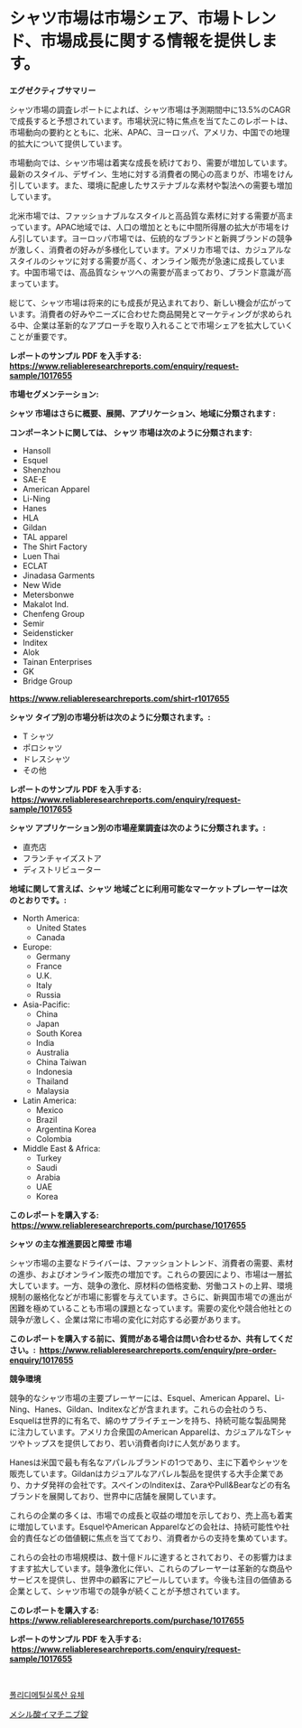 <p><h1>シャツ市場は市場シェア、市場トレンド、市場成長に関する情報を提供します。</h1></p><p><strong>エグゼクティブサマリー</strong></p>
<p><p>シャツ市場の調査レポートによれば、シャツ市場は予測期間中に13.5%のCAGRで成長すると予想されています。市場状況に特に焦点を当てたこのレポートは、市場動向の要約とともに、北米、APAC、ヨーロッパ、アメリカ、中国での地理的拡大について提供しています。</p><p>市場動向では、シャツ市場は着実な成長を続けており、需要が増加しています。最新のスタイル、デザイン、生地に対する消費者の関心の高まりが、市場をけん引しています。また、環境に配慮したサステナブルな素材や製法への需要も増加しています。</p><p>北米市場では、ファッショナブルなスタイルと高品質な素材に対する需要が高まっています。APAC地域では、人口の増加とともに中間所得層の拡大が市場をけん引しています。ヨーロッパ市場では、伝統的なブランドと新興ブランドの競争が激しく、消費者の好みが多様化しています。アメリカ市場では、カジュアルなスタイルのシャツに対する需要が高く、オンライン販売が急速に成長しています。中国市場では、高品質なシャツへの需要が高まっており、ブランド意識が高まっています。</p><p>総じて、シャツ市場は将来的にも成長が見込まれており、新しい機会が広がっています。消費者の好みやニーズに合わせた商品開発とマーケティングが求められる中、企業は革新的なアプローチを取り入れることで市場シェアを拡大していくことが重要です。</p></p>
<p><strong>レポートのサンプル PDF を入手する: <a href="https://www.reliableresearchreports.com/enquiry/request-sample/1017655">https://www.reliableresearchreports.com/enquiry/request-sample/1017655</a></strong></p>
<p><strong>市場セグメンテーション:</strong></p>
<p><strong> シャツ 市場はさらに概要、展開、アプリケーション、地域に分類されます :</strong></p>
<p><strong>コンポーネントに関しては、 シャツ 市場は次のように分類されます: &nbsp;</strong></p>
<p><ul><li>Hansoll</li><li>Esquel</li><li>Shenzhou</li><li>SAE-E</li><li>American Apparel</li><li>Li-Ning</li><li>Hanes</li><li>HLA</li><li>Gildan</li><li>TAL apparel</li><li>The Shirt Factory</li><li>Luen Thai</li><li>ECLAT</li><li>Jinadasa Garments</li><li>New Wide</li><li>Metersbonwe</li><li>Makalot Ind.</li><li>Chenfeng Group</li><li>Semir</li><li>Seidensticker</li><li>Inditex</li><li>Alok</li><li>Tainan Enterprises</li><li>GK</li><li>Bridge Group</li></ul></p>
<p><strong><a href="https://www.reliableresearchreports.com/shirt-r1017655">https://www.reliableresearchreports.com/shirt-r1017655</a></strong></p>
<p><strong> シャツ タイプ別の市場分析は次のように分類されます。:</strong></p>
<p><ul><li>T シャツ</li><li>ポロシャツ</li><li>ドレスシャツ</li><li>その他</li></ul></p>
<p><strong>レポートのサンプル PDF を入手する: &nbsp;<a href="https://www.reliableresearchreports.com/enquiry/request-sample/1017655">https://www.reliableresearchreports.com/enquiry/request-sample/1017655</a></strong></p>
<p><strong> シャツ アプリケーション別の市場産業調査は次のように分類されます。:</strong></p>
<p><ul><li>直売店</li><li>フランチャイズストア</li><li>ディストリビューター</li></ul></p>
<p><strong>地域に関して言えば、シャツ 地域ごとに利用可能なマーケットプレーヤーは次のとおりです。:</strong></p>
<p><ul>
    <li>
        North America:
        <ul>
            <li>United States</li>
            <li>Canada</li>
        </ul>
    </li>
    <li>
        Europe:
        <ul>
            <li>Germany</li>
            <li>France</li>
            <li>U.K.</li>
            <li>Italy</li>
            <li>Russia</li>
        </ul>
    </li>
    <li>
        Asia-Pacific:
        <ul>
            <li>China</li>
            <li>Japan</li>
            <li>South Korea</li>
            <li>India</li>
            <li>Australia</li>
            <li>China Taiwan</li>
            <li>Indonesia</li>
            <li>Thailand</li>
            <li>Malaysia</li>
        </ul>
    </li>
    <li>
        Latin America:
        <ul>
            <li>Mexico</li>
            <li>Brazil</li>
            <li>Argentina Korea</li>
            <li>Colombia</li>
        </ul>
    </li>
    <li>
        Middle East & Africa:
        <ul>
            <li>Turkey</li>
            <li>Saudi</li>
            <li>Arabia</li>
            <li>UAE</li>
            <li>Korea</li>
        </ul>
    </li>
    </ul></p>
<p><strong>このレポートを購入する: &nbsp;<a href="https://www.reliableresearchreports.com/purchase/1017655">https://www.reliableresearchreports.com/purchase/1017655</a></strong></p>
<p><strong>シャツ の主な推進要因と障壁 市場</strong></p>
<p><p>シャツ市場の主要なドライバーは、ファッショントレンド、消費者の需要、素材の進歩、およびオンライン販売の増加です。これらの要因により、市場は一層拡大しています。一方、競争の激化、原材料の価格変動、労働コストの上昇、環境規制の厳格化などが市場に影響を与えています。さらに、新興国市場での進出が困難を極めていることも市場の課題となっています。需要の変化や競合他社との競争が激しく、企業は常に市場の変化に対応する必要があります。</p></p>
<p><strong>このレポートを購入する前に、質問がある場合は問い合わせるか、共有してください。:&nbsp; <a href="https://www.reliableresearchreports.com/enquiry/pre-order-enquiry/1017655">https://www.reliableresearchreports.com/enquiry/pre-order-enquiry/1017655</a></strong></p>
<p><strong>競争環境</strong></p>
<p><p>競争的なシャツ市場の主要プレーヤーには、Esquel、American Apparel、Li-Ning、Hanes、Gildan、Inditexなどが含まれます。これらの会社のうち、Esquelは世界的に有名で、綿のサプライチェーンを持ち、持続可能な製品開発に注力しています。アメリカ合衆国のAmerican Apparelは、カジュアルなTシャツやトップスを提供しており、若い消費者向けに人気があります。</p><p>Hanesは米国で最も有名なアパレルブランドの1つであり、主に下着やシャツを販売しています。Gildanはカジュアルなアパレル製品を提供する大手企業であり、カナダ発祥の会社です。スペインのInditexは、ZaraやPull&Bearなどの有名ブランドを展開しており、世界中に店舗を展開しています。</p><p>これらの企業の多くは、市場での成長と収益の増加を示しており、売上高も着実に増加しています。EsquelやAmerican Apparelなどの会社は、持続可能性や社会的責任などの価値観に焦点を当てており、消費者からの支持を集めています。</p><p>これらの会社の市場規模は、数十億ドルに達するとされており、その影響力はますます拡大しています。競争激化に伴い、これらのプレーヤーは革新的な商品やサービスを提供し、世界中の顧客にアピールしています。今後も注目の価値ある企業として、シャツ市場での競争が続くことが予想されています。</p></p>
<p><strong>このレポートを購入する: &nbsp; <a href="https://www.reliableresearchreports.com/purchase/1017655">https://www.reliableresearchreports.com/purchase/1017655</a></strong></p>
<p><strong>レポートのサンプル PDF を入手する: &nbsp;<a href="https://www.reliableresearchreports.com/enquiry/request-sample/1017655">https://www.reliableresearchreports.com/enquiry/request-sample/1017655</a></strong><strong></strong></p>
<p>&nbsp;</p>
<p><p><a href="https://medium.com/@chickenlegs8687/%ED%8F%B4%EB%A6%AC%EB%94%94%EB%A9%94%ED%8B%B8%EC%8B%A4%EB%A1%9D%EC%82%B0-%EC%95%A1%EC%B2%B4-%EC%8B%9C%EC%9E%A5-%EB%B6%84%EC%84%9D-%EA%B8%80%EB%A1%9C%EB%B2%8C-%EC%82%B0%EC%97%85-%EC%A0%84%EB%A7%9D-%EB%B0%8F-%EC%98%88%EC%B8%A1-2024%EB%85%84%EB%B6%80%ED%84%B0-2031%EB%85%84-336cd0d00827">폴리디메틸실록산 유체</a></p><p><a href="https://medium.com/@tiannastark1/%E3%82%A4%E3%83%9E%E3%83%81%E3%83%8B%E3%83%96%E3%83%A1%E3%82%B7%E3%83%AB%E9%85%B8%E5%A1%A9%E8%A3%BD%E5%89%A4%E3%81%AE%E5%B8%82%E5%A0%B4%E5%88%86%E6%9E%90%E3%81%A82024%E5%B9%B4%E3%81%8B%E3%82%892031%E5%B9%B4%E3%81%BE%E3%81%A7%E3%81%AE%E4%BA%88%E6%B8%AC%E3%81%95%E3%82%8C%E3%82%8B%E8%A6%8F%E6%A8%A1-ce654cbf6d1b">メシル酸イマチニブ錠</a></p></p>